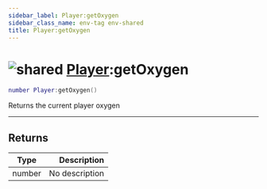 ```yaml
---
sidebar_label: Player:getOxygen
sidebar_class_name: env-tag env-shared
title: Player:getOxygen
---
```


# <img src='/img/wiki/shared.png' alt='shared' classname='env-tag' /> [Player](../player/README.md):getOxygen

```lua
number Player:getOxygen()
```

Returns the current player oxygen<br/>

-----------------
## Returns

| Type   | Description |
| ------ | ----------: |
| number | No description |
